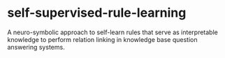 # self-supervised-rule-learning
A neuro-symbolic approach to self-learn rules that serve as interpretable knowledge to perform relation linking in knowledge base question answering systems.
